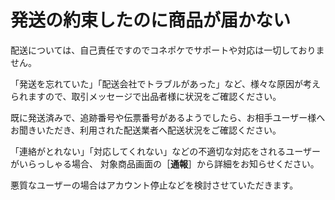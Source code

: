 # 発送の約束したのに商品が届かない

配送については、自己責任ですのでコネポケでサポートや対応は一切しておりません。

「発送を忘れていた」「配送会社でトラブルがあった」など、様々な原因が考えられますので、取引メッセージで出品者様に状況をご確認ください。

既に発送済みで、追跡番号や伝票番号があるようでしたら、お相手ユーザー様へお聞きいただき、利用された配送業者へ配送状況をご確認ください。

「連絡がとれない」「対応してくれない」などの不適切な対応をされるユーザーがいらっしゃる場合、
対象商品画面の［**通報**］から詳細をお知らせください。

悪質なユーザーの場合はアカウント停止などを検討させていただきます。